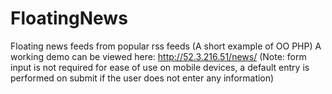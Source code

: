 # FloatingNews
Floating news feeds from popular rss feeds (A short example of OO PHP)
A working demo can be viewed here: http://52.3.216.51/news/ (Note: form input is not required for ease of use on mobile devices, a default entry is performed on submit if the user does not enter any information)
